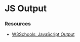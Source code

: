# JS Output

### Resources
- [W3Schools: JavaScript Output](https://www.w3schools.com/js/js_output.asp)